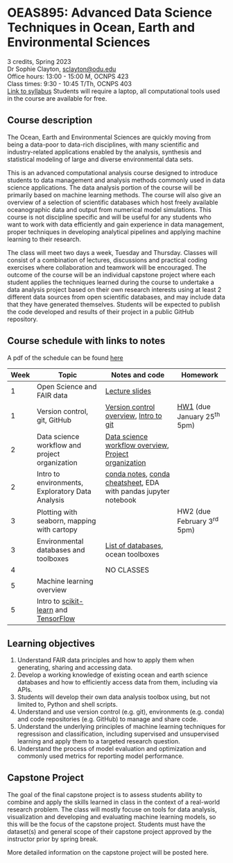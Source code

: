 # OEAS895: Advanced Data Science Techniques in Ocean, Earth and Environmental Sciences

3 credits, Spring 2023   
Dr Sophie Clayton, [sclayton@odu.edu](mailto:sclayton@odu.edu)   
Office hours:  13:00 - 15:00 M, OCNPS 423  
Class times: 9:30 - 10:45 T/Th, OCNPS 403  
[Link to syllabus](https://github.com/sophieclayton/OEAS805_envdatasci/blob/master/OEAS895_AdvData_syllabus_Sp23.pdf)
Students will require a laptop, all computational tools used in the course are available for free.

## Course description
The Ocean, Earth and Environmental Sciences are quickly moving from being a data-poor to  data-rich disciplines, with many scientific and industry-related applications enabled by the analysis, synthesis and statistical modeling of large and diverse environmental data sets. 

This is an advanced computational analysis course designed to introduce students to data management and analysis methods commonly used in data science applications. The data analysis portion of the course will be primarily based on machine learning methods. The course will also give an overview of a selection of scientific databases which host freely available oceanographic data and output from numerical model simulations. This course is not discipline specific and will be useful for any students who want to work with data efficiently and gain experience in data management, proper techniques in developing analytical pipelines and applying machine learning to their research.

The class will meet two days a week, Tuesday and Thursday. Classes will consist of a combination of lectures, discussions and practical coding exercises where collaboration and teamwork will be encouraged. The outcome of the course will be an individual capstone project where each student applies the techniques learned during the course to undertake a data analysis project based on their own research interests using at least 2 different data sources from open scientific databases, and may include data that they have generated themselves. Students will be expected to publish the code developed and results of their project in a public GitHub repository. 

## Course schedule with links to notes
A pdf of the schedule can be found [here](https://github.com/sophieclayton/OEAS805_data_science/blob/master/OEAS895_AdvData_schedule.pdf) 

| Week | Topic | Notes and code| Homework |  
|------|-------| ----------| --- |
| 1 | Open Science and FAIR data | [Lecture slides](https://github.com/sophieclayton/OEAS805_envdatasci/blob/master/slides/OEAS895_intro_fairdata.pdf) |  | |
| 1 | Version control, git, GitHub | [Version control overview](https://github.com/sophieclayton/OEAS805_envdatasci/blob/master/notes/version_control.md), [Intro to git](https://github.com/sophieclayton/OEAS805_envdatasci/blob/master/notes/git_exercise.md) | [HW1](https://github.com/sophieclayton/OEAS805_envdatasci/blob/master/homework/HW1_git_github.md) (due January 25<sup>th</sup> 5pm) |
| 2 | Data science workflow and project organization | [Data science workflow overview](https://github.com/sophieclayton/OEAS805_envdatasci/blob/master/notes/data_project_setup.md), [Project organization](https://github.com/sophieclayton/OEAS805_envdatasci/blob/master/notes/project_organization.md) | |
| 2 | Intro to environments, Exploratory Data Analysis | [conda notes](https://github.com/sophieclayton/OEAS805_envdatasci/blob/master/notes/conda_package_manager_overview.md), [conda cheatsheet](https://docs.conda.io/projects/conda/en/latest/_downloads/843d9e0198f2a193a3484886fa28163c/conda-cheatsheet.pdf), EDA with pandas jupyter notebook | |
| 3 | Plotting with seaborn, mapping with cartopy |  | HW2 (due February 3<sup>rd</sup> 5pm) |
| 3 | Environmental databases and toolboxes|  [List of databases](https://github.com/sophieclayton/OEAS805_envdatasci/blob/master/notes/data_resources.md), ocean toolboxes  |  |
| 4 |  | NO CLASSES | |
| 5 | Machine learning overview | | |
| 5 | Intro to [scikit-learn](https://scikit-learn.org/stable/) and [TensorFlow](https://www.tensorflow.org/) | |  |

<!---
| 6 | Supervised learning - regression | |  |
| 7 | Unsupervised learning - classification | | |
| 8 | Unsupervised learning | | |
| 9 | SPRING BREAK | NO CLASSES | |
--->

## Learning objectives
1. Understand FAIR data principles and how to apply them when generating, sharing and accessing data.
2. Develop a working knowledge of existing ocean and earth science databases and how to efficiently access data from them, including via APIs.
3. Students will develop their own data analysis toolbox using, but not limited to, Python and shell scripts.  
4. Understand and use version control (e.g. git), environments (e.g. conda) and code repositories (e.g. GitHub) to manage and share code.
5. Understand the underlying principles of machine learning techniques for regressison and classification, including supervised and unsupervised learning and apply them to a targeted research question.
6. Understand the process of model evaluation and optimization and commonly used metrics for reporting model performance. 

## Capstone Project
The goal of the final capstone project is to assess students ability to combine and apply the skills learned in class in the context of a real-world research problem. The class will mostly focuse on tools for data analysis, visualization and developing and evaluating machine learning models, so this will be the focus of the capstone project. Students must have the dataset(s) and general scope of their capstone project approved by the instructor prior by spring break. 

More detailed information on the capstone project will be posted here.

